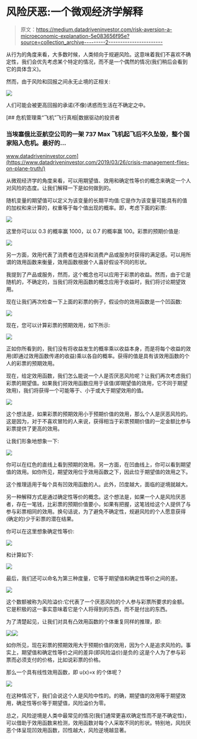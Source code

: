 # 风险厌恶:一个微观经济学解释

> 原文：<https://medium.datadriveninvestor.com/risk-aversion-a-microeconomic-explanation-5e083656f95e?source=collection_archive---------2----------------------->

从行为的角度来看，大多数时候，人类倾向于规避风险。这意味着我们不喜欢不确定性，我们会优先考虑某个特定的情况，而不是一个偶然的情况(我们稍后会看到它的具体含义)。

然而，由于风险和回报之间永无止境的正相关:

![](img/11f30d9cb64dfdd579c59473b1cedd3b.png)

人们可能会被更高回报的承诺(不像)诱惑而生活在不确定之中。

[](https://www.datadriveninvestor.com/2019/03/26/crisis-management-flies-on-plane-truth/) [## 危机管理乘“飞机”飞行真相|数据驱动的投资者

### 当埃塞俄比亚航空公司的一架 737 Max 飞机起飞后不久坠毁，整个国家陷入危机。最好的…

www.datadriveninvestor.com](https://www.datadriveninvestor.com/2019/03/26/crisis-management-flies-on-plane-truth/) 

从微观经济学的角度来看，可以用期望值、效用和确定性等价的概念来确定一个人对风险的态度。让我们解释一下是如何做到的。

随机变量的期望值可以定义为该变量的长期平均值:它是作为该变量可能具有的值的加权和来计算的，权重等于每个值出现的概率。即，考虑下面的彩票:

![](img/89006900ba60f0bec76a7fdc6a475c12.png)

这里你可以以 0.3 的概率赢 1000，以 0.7 的概率赢 100。彩票的预期价值是:

![](img/ad017cb1193a1047c94aa1166d8e25f7.png)

另一方面，效用代表了消费者在选择和消费产品或服务时获得的满足感。可以用所谓的效用函数来衡量，效用函数根据个人喜好假设不同的形状。

我提到了产品或服务，然而，这个概念也可以应用于彩票的收益。然而，由于它是随机的，不确定的，当我们将效用函数的概念应用于收益时，我们将讨论期望效用。

现在让我们再次检查一下上面的彩票的例子，假设你的效用函数是一个凹函数:

![](img/ae287ca4005d49ca14963fdb2016d2a3.png)

现在，您可以计算彩票的预期效用，如下所示:

![](img/25e3616738cafc42bc95363edcba1d54.png)

正如你所看到的，我们没有将收益发生的概率乘以收益本身，而是将每个收益的效用(即通过效用函数传递的收益)乘以各自的概率。获得的值是具有该效用函数的个人的彩票的预期效用。

现在，给定效用函数，我们怎么能说一个人是否厌恶风险呢？让我们再次考虑我们彩票的期望值。如果我们将效用函数应用于该值(即期望值的效用，它不同于期望效用)，我们将获得一个可能等于、小于或大于期望效用的值。

![](img/801fa040d1769249ddcac92f9523208a.png)

这个想法是，如果彩票的预期效用小于预期价值的效用，那么个人是厌恶风险的。这是因为，对于不喜欢冒险的人来说，获得相当于彩票预期价值的一定金额比参与彩票提供了更高的效用。

让我们形象地想象一下:

![](img/4882404ae292b8918737e4f51ea1c830.png)

你可以在红色的直线上看到预期的效用。另一方面，在凹曲线上，你可以看到期望值的效用。如你所见，期望效用位于效用函数之下，因此位于期望值的效用之下。

这个推理适用于每个具有凹效用函数的人。此外，凹度越大，面临的逆境就越大。

另一种解释方式是通过确定性等价的概念。这个想法是，如果一个人是风险厌恶者，存在一笔钱，比彩票的预期价值要小，如果有把握，这笔钱给这个人提供了与参与彩票相同的效用。换句话说，为了避免不确定性，规避风险的个人愿意获得(确定的)少于彩票的潜在结果。

你可以在这里想象确定性等价:

![](img/32fdde28437be0faf06af347529a9898.png)

和计算如下:

![](img/d0324ea1c0d876ab60b1432c3156a8b0.png)

最后，我们还可以命名为第三种度量，它等于期望值和确定性等价之间的差。

![](img/99bbd8568f3ef8a1a75f2542ea9f61c9.png)

这个数额被称为风险溢价:它代表了一个厌恶风险的个人参与彩票所要求的金额。它是积极的这一事实意味着它是个人将得到的东西，而不是付出的东西。

为了清楚起见，让我们对具有凸效用函数的个体重复同样的推理，即:

![](img/c08c9270207e8b06f537554765b41a03.png)![](img/068666be5a155dc0ddda334aa6dc3799.png)

如你所见，现在彩票的预期效用大于预期价值的效用，因为个人是追求风险的。事实上，期望值和确定性等价之间的差异(即风险溢价)是负的:这是个人为了参与彩票而必须支付的价格，比如说彩票的价格。

那么一个具有线性效用函数，即 u(x)=x 的个体呢？

![](img/629f064f697d259af6fcf26e7fed66da.png)

在这种情况下，我们会说这个人是风险中性的。的确，期望值的效用等于期望效用，确定性等价等于期望值，风险溢价为零。

总之，风险逆境是人类中最常见的情况(我们通常更喜欢确定性而不是不确定性)，可以借助于效用函数来检测，效用函数对每个人采取不同的形状。特别地，风险厌恶个体呈现凹效用函数，凹性越大，风险逆境越显著。